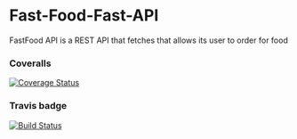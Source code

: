 # Fast-Food-Fast-API 
FastFood API is a REST API that fetches that allows its user to order for food
### Coveralls 
[![Coverage Status](https://coveralls.io/repos/github/kevinene91/Fast-Food-Fast-API/badge.svg?branch=ft-edit-food-items-160579981 )](https://coveralls.io/github/kevinene91/Fast-Food-Fast-API?branch=ft-edit-food-items-160579981 )

### Travis badge 
[![Build Status](https://travis-ci.org/kevinene91/Fast-Food-Fast-API.svg?branch=ft-edit-food-items-160579981)](https://travis-ci.org/kevinene91/Fast-Food-Fast-API)